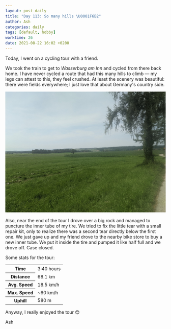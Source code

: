 ```yaml
---
layout: post-daily
title: "Day 113: So many hills \U0001F6B2"
author: Ash
categories: daily
tags: [default, hobby]
worktime: 26
date: 2021-08-22 16:02 +0200
---
```

Today, I went on a cycling tour with a friend. 

We took the train to get to *Wasserburg am Inn* and cycled from there back home. I have never cycled a route that had this many hills to climb &mdash; my legs can attest to this, they feel crushed. At least the scenery was beautiful: there were fields everywhere; I just love that about Germany's country side.

![fields](/assets/res/daily/day-113-fields.jpg)

Also, near the end of the tour I drove over a big rock and managed to puncture the inner tube of my tire. We tried to fix the little tear with a small repair kit, only to realize there was a second tear directly below the first one. We just gave up and my friend drove to the nearby bike store to buy a new inner tube. We put it inside the tire and pumped it like half full and we drove off. Case closed.

Some stats for the tour:

<table class="table-vertical">
    <tr><th>Time</th>       <td>3:40 hours</td></tr>
    <tr><th>Distance</th>   <td>68.1 km</td></tr>
    <tr><th>Avg. Speed</th> <td>18.5 km/h</td></tr>
    <tr><th>Max. Speed</th> <td>~60 km/h</td></tr>
    <tr><th>Uphill</th>     <td>580 m</td></tr>
</table>

Anyway, I really enjoyed the tour 😊

Ash
